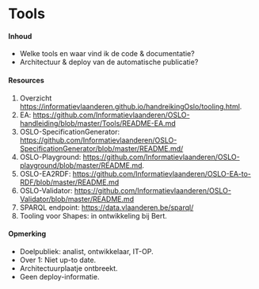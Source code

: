 # Tools
#### Inhoud
* Welke tools en waar vind ik de code & documentatie?
* Architectuur & deploy van de automatische publicatie? 
#### Resources
1. Overzicht https://informatievlaanderen.github.io/handreikingOslo/tooling.html.
2. EA: https://github.com/Informatievlaanderen/OSLO-handleiding/blob/master/Tools/README-EA.md
3. OSLO-SpecificationGenerator: https://github.com/Informatievlaanderen/OSLO-SpecificationGenerator/blob/master/README.md/
4. OSLO-Playground: https://github.com/Informatievlaanderen/OSLO-playground/blob/master/README.md.
5. OSLO-EA2RDF: https://github.com/Informatievlaanderen/OSLO-EA-to-RDF/blob/master/README.md
6. OSLO-Validator: https://github.com/Informatievlaanderen/OSLO-Validator/blob/master/README.md
7. SPARQL endpoint: https://data.vlaanderen.be/sparql/
8. Tooling voor Shapes: in ontwikkeling bij Bert.
#### Opmerking
* Doelpubliek: analist, ontwikkelaar, IT-OP.
* Over 1: Niet up-to date.
* Architectuurplaatje ontbreekt.
* Geen deploy-informatie.
